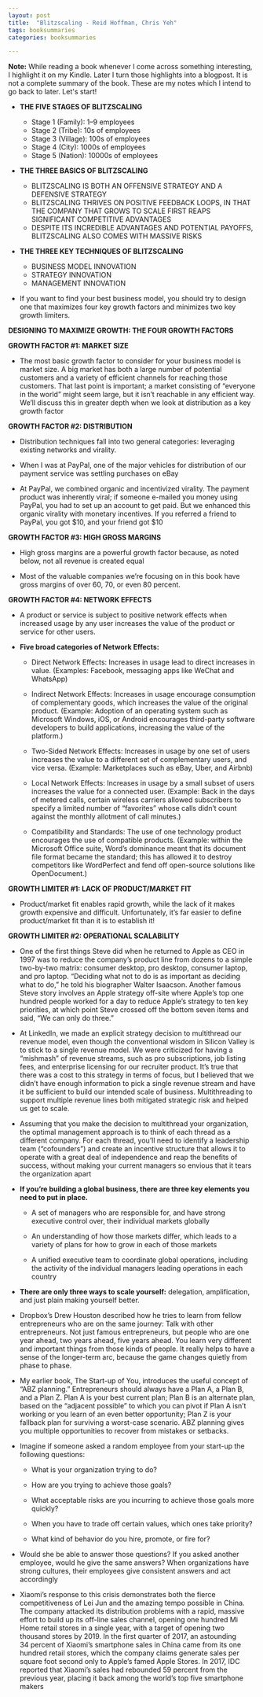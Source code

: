 ```yaml
---
layout: post
title:  "Blitzscaling - Reid Hoffman, Chris Yeh"
tags: booksummaries
categories: booksummaries

---
```

**Note:** While reading a book whenever I come across something interesting, I highlight it on my Kindle. Later I turn those highlights into a blogpost. It is not a complete summary of the book. These are my notes which I intend to go back to later. Let's start!

+ **THE FIVE STAGES OF BLITZSCALING**			

  * Stage 1 (Family): 1–9 employees							
  * Stage 2 (Tribe): 10s of employees
  * Stage 3 (Village): 100s of employees
  * Stage 4 (City): 1000s of employees
  * Stage 5 (Nation): 10000s of employees  

+ **THE THREE BASICS OF BLITZSCALING**

  + BLITZSCALING IS BOTH AN OFFENSIVE STRATEGY AND A DEFENSIVE STRATEGY
  + BLITZSCALING THRIVES ON POSITIVE FEEDBACK LOOPS, IN THAT THE COMPANY THAT GROWS TO SCALE FIRST REAPS SIGNIFICANT COMPETITIVE ADVANTAGES
  + DESPITE ITS INCREDIBLE ADVANTAGES AND POTENTIAL PAYOFFS, BLITZSCALING ALSO COMES WITH MASSIVE RISKS

+ **THE THREE KEY TECHNIQUES OF BLITZSCALING**

  + BUSINESS MODEL INNOVATION
  + STRATEGY INNOVATION
  + MANAGEMENT INNOVATION

+ If you want to find your best business model, you should try to design one that maximizes four key growth factors and minimizes two key growth limiters.

**DESIGNING TO MAXIMIZE GROWTH: THE FOUR GROWTH FACTORS**

**GROWTH FACTOR #1: MARKET SIZE**

+ The most basic growth factor to consider for your business model is market size. A big market has both a large number of potential customers and a variety of efficient channels for reaching those customers. That last point is important; a market consisting of “everyone in the world” might seem large, but it isn’t reachable in any efficient way. We’ll discuss this in greater depth when we look at distribution as a key growth factor

**GROWTH FACTOR #2: DISTRIBUTION**

+ Distribution techniques fall into two general categories: leveraging existing networks and virality.

+ When I was at PayPal, one of the major vehicles for distribution of our payment service was settling purchases on eBay

+ At PayPal, we combined organic and incentivized virality. The payment product was inherently viral; if someone e-mailed you money using PayPal, you had to set up an account to get paid. But we enhanced this organic virality with monetary incentives. If you referred a friend to PayPal, you got $10, and your friend got $10

**GROWTH FACTOR #3: HIGH GROSS MARGINS**

+ High gross margins are a powerful growth factor because, as noted below, not all revenue is created equal

+ Most of the valuable companies we’re focusing on in this book have gross margins of over 60, 70, or even 80 percent.

**GROWTH FACTOR #4: NETWORK EFFECTS**

+ A product or service is subject to positive network effects when increased usage by any user increases the value of the product or service for other users.


+ **Five broad categories of Network Effects:**

  * Direct Network Effects: Increases in usage lead to direct increases in value. (Examples: Facebook, messaging apps like WeChat and WhatsApp)

  * Indirect Network Effects: Increases in usage encourage consumption of complementary goods, which increases the value of the original product. (Example: Adoption of an operating system such as Microsoft Windows, iOS, or Android encourages third-party software developers to build applications, increasing the value of the platform.)

  * Two-Sided Network Effects: Increases in usage by one set of users increases the value to a different set of complementary users, and vice versa. (Example: Marketplaces such as eBay, Uber, and Airbnb)

  * Local Network Effects: Increases in usage by a small subset of users increases the value for a connected user. (Example: Back in the days of metered calls, certain wireless carriers allowed subscribers to specify a limited number of “favorites” whose calls didn’t count against the monthly allotment of call minutes.)

  * Compatibility and Standards: The use of one technology product encourages the use of compatible products. (Example: within the Microsoft Office suite, Word’s dominance meant that its document file format became the standard; this has allowed it to destroy competitors like WordPerfect and fend off open-source solutions like OpenDocument.)

**GROWTH LIMITER #1: LACK OF PRODUCT/MARKET FIT**

+ Product/market fit enables rapid growth, while the lack of it makes growth expensive and difficult. Unfortunately, it’s far easier to define product/market fit than it is to establish it!

**GROWTH LIMITER #2: OPERATIONAL SCALABILITY**

+ One of the first things Steve did when he returned to Apple as CEO in 1997 was to reduce the company’s product line from dozens to a simple two-by-two matrix: consumer desktop, pro desktop, consumer laptop, and pro laptop. “Deciding what not to do is as important as deciding what to do,” he told his biographer Walter Isaacson. Another famous Steve story involves an Apple strategy off-site where Apple’s top one hundred people worked for a day to reduce Apple’s strategy to ten key priorities, at which point Steve crossed off the bottom seven items and said, “We can only do three.”

+ At LinkedIn, we made an explicit strategy decision to multithread our revenue model, even though the conventional wisdom in Silicon Valley is to stick to a single revenue model. We were criticized for having a “mishmash” of revenue streams, such as pro subscriptions, job listing fees, and enterprise licensing for our recruiter product. It’s true that there was a cost to this strategy in terms of focus, but I believed that we didn’t have enough information to pick a single revenue stream and have it be sufficient to build our intended scale of business. Multithreading to support multiple revenue lines both mitigated strategic risk and helped us get to scale.


+ Assuming that you make the decision to multithread your organization, the optimal management approach is to think of each thread as a different company. For each thread, you’ll need to identify a leadership team (“cofounders”) and create an incentive structure that allows it to operate with a great deal of independence and reap the benefits of success, without making your current managers so envious that it tears the organization apart


+ **If you’re building a global business, there are three key elements you need to put in place.**

  * A set of managers who are responsible for, and have strong executive control over, their individual markets globally

  * An understanding of how those markets differ, which leads to a variety of plans for how to grow in each of those markets

  * A unified executive team to coordinate global operations, including the activity of the individual managers leading operations in each country

+ **There are only three ways to scale yourself:** delegation, amplification, and just plain making yourself better.

+ Dropbox’s Drew Houston described how he tries to learn from fellow entrepreneurs who are on the same journey: Talk with other entrepreneurs. Not just famous entrepreneurs, but people who are one year ahead, two years ahead, five years ahead. You learn very different and important things from those kinds of people. It really helps to have a sense of the longer-term arc, because the game changes quietly from phase to phase.

+ My earlier book, The Start-up of You, introduces the useful concept of “ABZ planning.” Entrepreneurs should always have a Plan A, a Plan B, and a Plan Z. Plan A is your best current plan; Plan B is an alternate plan, based on the “adjacent possible” to which you can pivot if Plan A isn’t working or you learn of an even better opportunity; Plan Z is your fallback plan for surviving a worst-case scenario. ABZ planning gives you multiple opportunities to recover from mistakes or setbacks.


+ Imagine if someone asked a random employee from your start-up the following questions:

  * What is your organization trying to do?

  * How are you trying to achieve those goals?

  * What acceptable risks are you incurring to achieve those goals more quickly?

  * When you have to trade off certain values, which ones take priority?

  * What kind of behavior do you hire, promote, or fire for?

+ Would she be able to answer those questions? If you asked another employee, would he give the same answers? When organizations have strong cultures, their employees give consistent answers and act accordingly

+ Xiaomi’s response to this crisis demonstrates both the fierce competitiveness of Lei Jun and the amazing tempo possible in China. The company attacked its distribution problems with a rapid, massive effort to build up its off-line sales channel, opening one hundred Mi Home retail stores in a single year, with a target of opening two thousand stores by 2019. In the first quarter of 2017, an astounding 34 percent of Xiaomi’s smartphone sales in China came from its one hundred retail stores, which the company claims generate sales per square foot second only to Apple’s famed Apple Stores. In 2017, IDC reported that Xiaomi’s sales had rebounded 59 percent from the previous year, placing it back among the world’s top five smartphone makers
